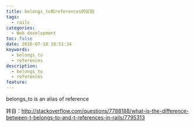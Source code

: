 ```yaml
---
title: belongs_to和references的区别
tags:
  - rails
categories:
  - Web development
toc: false
date: 2016-07-18 10:51:34
keywords:
  - belongs_to
  - references
description:
  - belongs_to
  - references
feature:
---
```


belongs_to is an alias of reference

转自：http://stackoverflow.com/questions/7788188/what-is-the-difference-between-t-belongs-to-and-t-references-in-rails/7795313